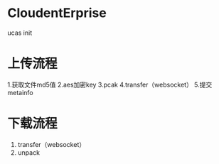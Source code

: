 # CloudentErprise
ucas  init
# 上传流程

1.获取文件md5值
2.aes加密key
3.pcak
4.transfer（websocket）
5.提交metainfo

# 下载流程
1. transfer（websocket）
2. unpack